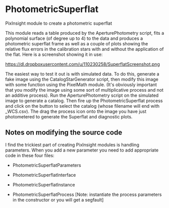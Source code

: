 PhotometricSuperflat
====================

PixInsight module to create a photometric superflat

This module reads a table produced by the AperturePhotometry script, fits a
polynomial surface (of degree up to 4) to the data and produces a photometric
superflat frame as well as a couple of plots showing the relative flux errors
in the calibration stars with and without the application of the flat. Here is
a screenshot showing it in use:

https://dl.dropboxusercontent.com/u/110230258/SuperflatScreenshot.png

The easiest way to test it out is with simulated data. To do this, generate a
fake image using the CatalogStarGenerator script, then modify this image with
some function using the PixelMath module. (It's obviously important that you
modify the image using some sort of multiplicative process and not an additive
process). Run the AperturePhotometry script on the simulated image to generate
a catalog. Then fire up the PhotometricSuperflat process and click on the
button to select the catalog (whose filename will end with _WCS.csv). The
drag the process icon onto the image you have just photometered to generate the
Superflat and diagnostic plots.

Notes on modifying the source code
----------------------------------

I find the trickiest part of creating PixInsight modules is handling
parameters. When you add a new parameter you need to add appropriate code in
these four files:

- PhotometricSuperflatParameters

- PhotometricSuperflatInterface

- PhotometricSuperflatInstance

- PhotometricSuperflatProcess  [Note: instantiate the process parameters in the
  constructor or you will get a segfault]
